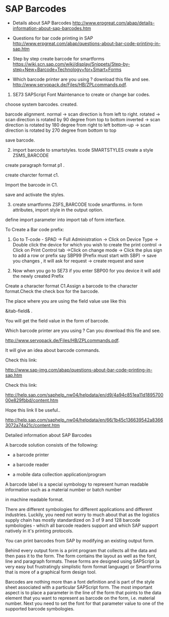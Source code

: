 # SAP Barcodes

+ Details about SAP Barcodes
http://www.erpgreat.com/abap/details-information-about-sap-barcodes.htm

+ Questions for bar code printing in SAP
http://www.erpgreat.com/abap/questions-about-bar-code-printing-in-sap.htm

+ Step by step create barcode for smartforms 
https://wiki.scn.sap.com/wiki/display/Snippets/Step-by-step+New+Barcode+Technology+for+Smart+Forms

+ Which barcode printer are you using ? download this file and see.
http://www.servopack.de/Files/HB/ZPLcommands.pdf.



1. SE73 SAPScript Font Maintenance to create or change bar codes.

choose system barcodes. created. 

barcode alignment.
normal -> scan direction is from left to right.
rotated -> scan direction is rotated by 90 degree from top to bottom
inverted -> scan direction is rotated by 180 degree from right to left
bottom-up -> scan direction is rotated by 270 degree from bottom to top

save barcode.

2. import barcode to smartstyles.
tcode SMARTSTYLES
create a style ZSMS_BARCODE

create paragraph format p1 .

create charcter format c1. 

Import the barcode in C1. 

save and activate the styles.

3. create smartforms ZSFS_BARCODE
tcode smartforms.
in form attributes, import style in the output option.

define import parameter into import tab of form interface.


To Create a Bar code prefix:

1) Go to T-code - SPAD -> Full Administration -> Click on Device Type -> Double click the device for which you wish to create the print control -> Click on Print Control tab ->Click on change mode -> Click the plus sign to add a row or prefix say SBP99 (Prefix must start with SBP) -> save you changes , it will ask for request -> create request and save

2) Now when you go to SE73 if you enter SBP00 for you device it will add the newly created Prefix

Create a character format C1.Assign a barcode to the character format.Check the check box for the barcode.

The place where you are using the field value use like this

<C1> &itab-field& </C1>.

You will get the field value in the form of barcode.

Which barcode printer are you using ? Can you download this file and see.

http://www.servopack.de/Files/HB/ZPLcommands.pdf.

It will give an idea about barcode commands.

Check this link:

http://www.sap-img.com/abap/questions-about-bar-code-printing-in-sap.htm

Check this link:

http://help.sap.com/saphelp_nw04/helpdata/en/d9/4a94c851ea11d189570000e829fbbd/content.htm

Hope this link ll be useful..

http://help.sap.com/saphelp_nw04/helpdata/en/66/1b45c136639542a83663072a74a21c/content.htm

Detailed information about SAP Barcodes

A barcode solution consists of the following:

- a barcode printer

- a barcode reader

- a mobile data collection application/program

A barcode label is a special symbology to represent human readable information such as a material number or batch number

in machine readable format.

There are different symbologies for different applications and different industries. Luckily, you need not worry to much about that as the logistics supply chain has mostly standardized on 3 of 9 and 128 barcode symbologies - which all barcode readers support and which SAP support natively in it's printing protocols.

You can print barcodes from SAP by modifying an existing output form.

Behind every output form is a print program that collects all the data and then pass it to the form. The form contains the layout as well as the font, line and paragraph formats. These forms are designed using SAPScript (a very easy but frustratingly simplistic form format language) or SmartForms that is more of a graphical form design tool.

Barcodes are nothing more than a font definition and is part of the style sheet associated with a particular SAPScript form. The most important aspect is to place a parameter in the line of the form that points to the data element that you want to represent as barcode on the form, i.e. material number. Next you need to set the font for that parameter value to one of the supported barcode symbologies.

